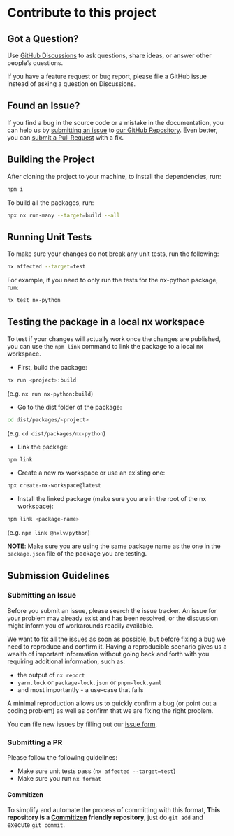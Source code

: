 # Contribute to this project

## Got a Question?

Use [GitHub Discussions](https://github.com/lucasvieirasilva/nx-plugins/discussions) to ask questions, share ideas, or answer other people’s questions.

If you have a feature request or bug report, please file a GitHub issue instead of asking a question on Discussions.

## Found an Issue?

If you find a bug in the source code or a mistake in the documentation, you can help us
by [submitting an issue](https://github.com/lucasvieirasilva/nx-plugins/blob/main/CONTRIBUTING.md#submit-issue)
to [our GitHub Repository](https://github.com/lucasvieirasilva/nx-plugins). Even better, you
can [submit a Pull Request](https://github.com/lucasvieirasilva/nx-plugins/blob/main/CONTRIBUTING.md#submit-pr) with a fix.

## Building the Project

After cloning the project to your machine, to install the dependencies, run:

```bash
npm i
```

To build all the packages, run:

```bash
npx nx run-many --target=build --all
```

## Running Unit Tests

To make sure your changes do not break any unit tests, run the following:

```bash
nx affected --target=test
```

For example, if you need to only run the tests for the nx-python package, run:

```bash
nx test nx-python
```

## Testing the package in a local nx workspace

To test if your changes will actually work once the changes are published, you can use the `npm link` command to link the package to a local nx workspace.

- First, build the package:

```bash
nx run <project>:build
```

(e.g. `nx run nx-python:build`)

- Go to the dist folder of the package:

```bash
cd dist/packages/<project>
```

(e.g. `cd dist/packages/nx-python`)

- Link the package:

```bash
npm link
```

- Create a new nx workspace or use an existing one:

```bash
npx create-nx-workspace@latest
```

- Install the linked package (make sure you are in the root of the nx workspace):

```bash
npm link <package-name>
```

(e.g. `npm link @nxlv/python`)

**NOTE**: Make sure you are using the same package name as the one in the `package.json` file of the package you are testing.

## Submission Guidelines

### <a name="submit-issue"></a> Submitting an Issue

Before you submit an issue, please search the issue tracker. An issue for your problem may already exist and has been
resolved, or the discussion might inform you of workarounds readily available.

We want to fix all the issues as soon as possible, but before fixing a bug we need to reproduce and confirm it. Having a
reproducible scenario gives us a wealth of important information without going back and forth with you requiring
additional information, such as:

- the output of `nx report`
- `yarn.lock` or `package-lock.json` or `pnpm-lock.yaml`
- and most importantly - a use-case that fails

A minimal reproduction allows us to quickly confirm a bug (or point out a coding problem) as well as confirm that we are
fixing the right problem.

You can file new issues by filling out our [issue form](https://github.com/nrwl/nx/issues/new/choose).

### <a name="submit-pr"></a> Submitting a PR

Please follow the following guidelines:

- Make sure unit tests pass (`nx affected --target=test`)
- Make sure you run `nx format`

#### Commitizen

To simplify and automate the process of committing with this format,
**This repository is a [Commitizen](https://github.com/commitizen/cz-cli) friendly repository**, just do `git add` and
execute `git commit`.
